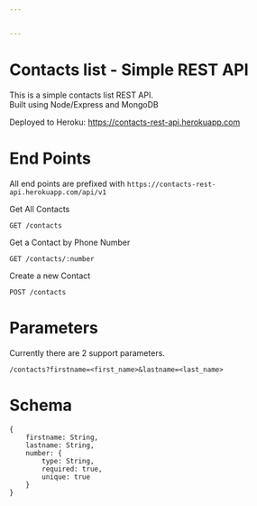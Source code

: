 ```yaml
---


---
```


<h1 id="contacts-list---simple-rest-api">Contacts list - Simple REST API</h1>
<p>This is a simple contacts list REST API.<br>
Built using Node/Express and MongoDB</p>
<p>Deployed to Heroku: <a href="https://contacts-rest-api.herokuapp.com/">https://contacts-rest-api.herokuapp.com</a></p>
<h1 id="end-points">End Points</h1>
<p>All end points are prefixed with <code>https://contacts-rest-api.herokuapp.com/api/v1</code></p>
<p>Get All Contacts</p>
<pre><code>GET /contacts
</code></pre>
<p>Get a Contact by Phone Number</p>
<pre><code>GET /contacts/:number
</code></pre>
<p>Create a new Contact</p>
<pre><code>POST /contacts
</code></pre>
<h1 id="parameters">Parameters</h1>
<p>Currently there are 2 support parameters.</p>
<pre><code>/contacts?firstname=&lt;first_name&gt;&amp;lastname=&lt;last_name&gt;
</code></pre>
<h1 id="schema">Schema</h1>
<pre><code>{
    firstname: String,
    lastname: String,
    number: {
		type: String,
		required: true,
		unique: true
	}
}
</code></pre>


